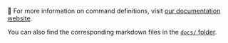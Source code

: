 🔗 For more information on command definitions, visit [our documentation website](docs).

You can also find the corresponding markdown files in the [`docs/` folder][source].

[docs]: https://princeton-nlp.github.io/SWE-agent/dev/commands/
[source]: https://github.com/princeton-nlp/SWE-agent/tree/main/docs
